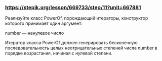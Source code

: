 ### https://stepik.org/lesson/669733/step/11?unit=667881

Реализуйте класс PowerOf, порождающий итераторы, конструктор которого принимает один аргумент:


number — ненулевое число


Итератор класса PowerOf должен генерировать бесконечную последовательность целых неотрицательных степеней числа number в порядке возрастания, начиная с нулевой степени.

